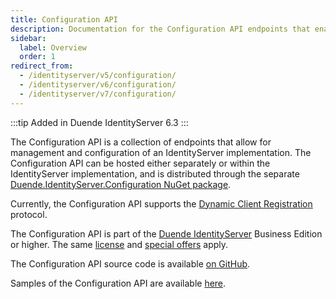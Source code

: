 ```yaml
---
title: Configuration API
description: Documentation for the Configuration API endpoints that enable management and configuration of IdentityServer implementations
sidebar:
  label: Overview
  order: 1
redirect_from:
  - /identityserver/v5/configuration/
  - /identityserver/v6/configuration/
  - /identityserver/v7/configuration/
---
```


:::tip
Added in Duende IdentityServer 6.3
:::

The Configuration API is a collection of endpoints that allow for management and configuration of an IdentityServer
implementation. The Configuration API can be hosted either separately or within the IdentityServer implementation, and is
distributed through the separate [Duende.IdentityServer.Configuration NuGet package](https://www.nuget.org/packages/Duende.IdentityServer.Configuration).

Currently, the Configuration API supports the [Dynamic Client Registration](/identityserver/configuration/dcr.mdx) protocol. 

The Configuration API is part of the [Duende IdentityServer](https://duendesoftware.com/products/identityserver) Business Edition or higher. The same [license](https://duendesoftware.com/products/identityserver#pricing) 
and [special offers](https://duendesoftware.com/specialoffers) apply.

The Configuration API source code is available [on GitHub](https://github.com/DuendeSoftware/products/tree/main/identity-server/src/Configuration).

Samples of the Configuration API are available [here](/identityserver/samples/configuration.mdx).

